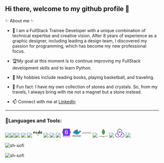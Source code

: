 ## Hi there, welcome to my github profile 👋

✨ About me ✨ 

- 🌱 I am a FullStack Trainee Developer with a unique combination of technical expertise and creative vision. After 8 years of experience as a graphic designer, including leading a design team, I discovered my passion for programming, which has become my new professional focus.
- 🏆My goal at this moment is to continue improving my FullStack development skills and to learn Python.

- 🏀 My hobbies include reading books, playing basketball, and traveling.
- 💎 Fun fact: I have my own collection of stones and crystals. So, from my travels, I always bring with me not a magnet but a stone instead.

- 📫 Connect with me at [LinkedIn](https://www.linkedin.com/in/sofiia-shkoropad/)

---

<h3 align="left">🔧Languages and Tools:</h3>
<img width = "30px" src="https://cdn.jsdelivr.net/gh/devicons/devicon/icons/html5/html5-original-wordmark.svg" /><img width = "30px" src="https://cdn.jsdelivr.net/gh/devicons/devicon/icons/css3/css3-original-wordmark.svg" /><img width = "30px" src="https://cdn.jsdelivr.net/gh/devicons/devicon/icons/javascript/javascript-original.svg" />
<img width = "30px" src="https://cdn.jsdelivr.net/gh/devicons/devicon/icons/typescript/typescript-original.svg" />
<img width = "30px" src="https://cdn.jsdelivr.net/gh/devicons/devicon/icons/react/react-original.svg" />
<img width = "30px" src="https://raw.githubusercontent.com/devicons/devicon/master/icons/nodejs/nodejs-original-wordmark.svg" /> 
<img width = "30px" src="https://cdn.jsdelivr.net/gh/devicons/devicon/icons/figma/figma-original.svg" />
<img width = "30px" src="https://cdn.jsdelivr.net/gh/devicons/devicon/icons/sass/sass-original.svg" /> 
<img width = "30px" src="https://www.vectorlogo.zone/logos/babeljs/babeljs-icon.svg" /> 
<img width = "30px" src="https://raw.githubusercontent.com/devicons/devicon/master/icons/bootstrap/bootstrap-plain-wordmark.svg" /> 
<img width = "30px" src="https://raw.githubusercontent.com/devicons/devicon/master/icons/docker/docker-original-wordmark.svg" /> 
<img width = "30px" src="https://raw.githubusercontent.com/devicons/devicon/master/icons/express/express-original-wordmark.svg" /> 
<img width = "30px" src="https://www.vectorlogo.zone/logos/mochajs/mochajs-icon.svg"  /> 
<img width = "30px" src="https://raw.githubusercontent.com/devicons/devicon/master/icons/mongodb/mongodb-original-wordmark.svg" /> 
<img width = "30px" src="https://www.vectorlogo.zone/logos/getpostman/getpostman-icon.svg"/> 
<img width = "30px" src="https://raw.githubusercontent.com/devicons/devicon/master/icons/redux/redux-original.svg"/> 
<img width = "30px" src="https://www.vectorlogo.zone/logos/graphql/graphql-icon.svg" /> 

<p align="left"> <img src="https://komarev.com/ghpvc/?username=sh-sofi&label=Profile%20views&color=0e75b6&style=flat" alt="sh-sofi" /> </p>
<p><img align="center" src="https://github-readme-stats.vercel.app/api/top-langs?username=sh-sofi&show_icons=true&locale=en&layout=compact" alt="sh-sofi" /></p>
